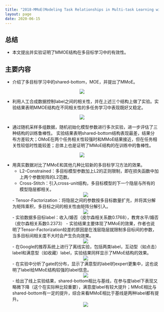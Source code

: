 ```yaml
---
title: "2018-MMoE(Modeling Task Relationships in Multi-task Learning with Multi-gate Mixture-of-Experts)"
layout: page
date: 2020-06-15
---
```



## 总结

- 本文提出并实验证明了MMOE结构在多目标学习中的有效性。

## 主要内容

- 介绍了多目标学习中的shared-bottom，MOE，并提出了MMoE。
<div style="text-align: center"><img src="/wiki/attach/images/mmoe-01.png" style="max-width:600px"></div>

- 利用人工合成数据控制label之间的相关性，并在上述三个结构上做了实验。实验结果表明MMOE结构在不同相关性的多任务学习中表现既好又稳定。
<div style="text-align: center"><img src="/wiki/attach/images/mmoe-02.png" style="max-width:600px"></div>

- 通过随机采样多组数据，随机初始化模型参数进行多次实验，进一步评估了三种结构的训练鲁棒性。
实验结果表明shared-bottom结构表现最差，结果分布方差较大；OMoE在两个任务相关性较强时和MMoE结果接近，但在任务相关性较低时性能较差；总体上也是证明了MMoE结构的在训练中的鲁棒性。
<div style="text-align: center"><img src="/wiki/attach/images/mmoe-03.png" style="max-width:700px"></div>

- 用真实数据对比了MMoE和其他几种比较新的多目标学习方法的效果。
    - L2-Constrained：多目标模型参数加上L2的正则限制，即在损失函数中加上两个参数矩阵的L2范数。
    - Cross-Stitch：引入cross-unit结构，多目标模型的下一个隐层与所有的模型隐层都相关。
    <div style="text-align: center"><img src="/wiki/attach/images/mmoe-04.png" style="max-width:300px"></div>
    - Tensor-Factorization：将隐层之间的参数按多目标数量扩充，并将其分解为矩阵乘积，多目标之间的相关性由矩阵分解引入。
    <div style="text-align: center"><img src="/wiki/attach/images/mmoe-05.png" style="max-width:400px"></div>
    - 实验数据多目标label：收入/婚否（皮尔森相关系数0.1768），教育水平/婚否（皮尔森相关系数0.2373）
    - 实验结果主要体现了MMoE的效果，作者也说明了Tensor-Factorization较差的原因是在浅层隐层就限制多目标间的参数，当多目标间相关度不大时会产生负向效果。
    <div style="text-align: center"><img src="/wiki/attach/images/mmoe-06.png" style="max-width:500px"></div>
    - 在Google的推荐系统上进行了离线实验，包括两类label，互动型（如点击）label和满意型（如收藏）label，实验结果同样显示了MMoE结构的效果。
    <div style="text-align: center"><img src="/wiki/attach/images/mmoe-08.png" style="max-width:500px"></div>
    - 在实验中分析了gate的分布，显示了满意型的label的expert更集中，这也说明了label给MMoE结构较强的label信息。
    <div style="text-align: center"><img src="/wiki/attach/images/mmoe-07.png" style="max-width:500px"></div>
    - 给出了线上实验结果，shared-bottom相比与基线，在参与度label下表现又略微下降（这个在实际种比较重要），满意度label有较大提升；MMoE相比与shared-bottom有一定的提升，综合来看MMoE相比于基线是两种label都有提升。
    <div style="text-align: center"><img src="/wiki/attach/images/mmoe-09.png" style="max-width:500px"></div>

